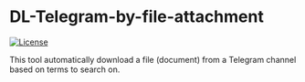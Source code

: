 # DL-Telegram-by-file-attachment
[![License](https://img.shields.io/badge/License-GPL%20v3-blue.svg)](http://www.gnu.org/licenses/gpl-3.0)   

This tool automatically download a file (document) from a Telegram channel based on terms to search on.

